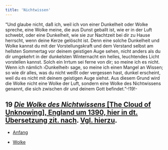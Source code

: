 ```yaml
---
title: 'Nichtwissen'
---
```


“Und glaube nicht, daß ich, weil ich von einer Dunkelheit oder Wolke spreche, eine Wolke meine, die aus Dunst geballt ist, wie er in der Luft schwebt, oder eine Dunkelheit, wie sie zur Nachtzeit bei dir zu Hause herrscht, wenn deine Kerze gelöscht ist. Denn eine solche Dunkelheit und Wolke kannst du mit der Vorstellungskraft und dem Verstand selbst am hellsten Sommertag vor deinem geistigen Auge sehen, nicht anders als du dir umgekehrt in der dunkelsten Winternacht ein helles, leuchtendes Licht vorstellen kannst. Solch ein Irrtum sei ferne von dir; so meine ich es nicht. Wenn ich nämlich ›Dunkelheit‹ sage, so meine ich einen Mangel an Wissen; so wie dir alles, was du nicht weißt oder vergessen hast, dunkel erscheint, weil du es nicht mit deinem geistigen Auge siehst. Aus diesem Grund wird die Wolke nicht eine Wolke der Luft, sondern eine Wolke des Nichtwissens genannt, die sich zwischen dir und deinem Gott befindet.”-!19!-
## **19** [_Die Wolke des Nichtwissens_ [The Cloud of Unknowing], England um 1390, hier in dt. Übersetzung zit. nach](http://ghp.papnet.eu/Blogfiles/Die%20Wolke%20des%20Nicht-wissens.pdf). [Vgl. hierzu](https://de.wikipedia.org/wiki/Die_Wolke_des_Nichtwissens).

* [Anfang](Beginnings_de)

* [Wolke](Clouds_de)
